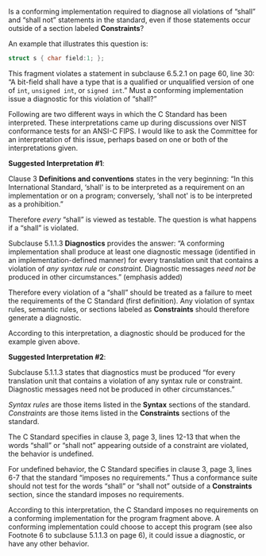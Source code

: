 Is a conforming implementation required to diagnose all violations of “shall”
and “shall not” statements in the standard, even if those statements occur
outside of a section labeled **Constraints**?

An example that illustrates this question is:

```c
struct s { char field:1; };
```

This fragment violates a statement in subclause 6.5.2.1 on page 60, line 30: “A
bit-field shall have a type that is a qualified or unqualified version of one of
`int`, `unsigned int`, or `signed int`.” Must a conforming implementation issue
a diagnostic for this violation of “shall?”

Following are two different ways in which the C Standard has been interpreted.
These interpretations came up during discussions over NIST conformance tests for
an ANSI-C FIPS. I would like to ask the Committee for an interpretation of this
issue, perhaps based on one or both of the interpretations given.

**Suggested Interpretation #1**:

Clause 3 **Definitions and conventions** states in the very beginning: “In this
International Standard, ‘shall' is to be interpreted as a requirement on an
implementation or on a program; conversely, ‘shall not' is to be interpreted as
a prohibition.”

Therefore *every* “shall” is viewed as testable. The question is what happens if
a “shall” is violated.

Subclause 5.1.1.3 **Diagnostics** provides the answer: “A conforming
implementation shall produce at least one diagnostic message (identified in an
implementation-defined manner) for every translation unit that contains a
violation of *any syntax rule* or *constraint.* Diagnostic messages *need not
be* produced in other circumstances.” (emphasis added)

Therefore every violation of a “shall” should be treated as a failure to meet
the requirements of the C Standard (first definition). Any violation of syntax
rules, semantic rules, or sections labeled as **Constraints** should therefore
generate a diagnostic.

According to this interpretation, a diagnostic should be produced for the
example given above.

**Suggested Interpretation #2**:

Subclause 5.1.1.3 states that diagnostics must be produced “for every
translation unit that contains a violation of any syntax rule or constraint.
Diagnostic messages need not be produced in other circumstances.”

*Syntax rules* are those items listed in the **Syntax** sections of the
standard. *Constraints* are those items listed in the **Constraints** sections
of the standard.

The C Standard specifies in clause 3, page 3, lines 12-13 that when the words
“shall” or “shall not” appearing outside of a constraint are violated, the
behavior is undefined.

For undefined behavior, the C Standard specifies in clause 3, page 3, lines 6-7
that the standard “imposes no requirements.” Thus a conformance suite should not
test for the words “shall” or “shall not” outside of a **Constraints** section,
since the standard imposes no requirements.

According to this interpretation, the C Standard imposes no requirements on a
conforming implementation for the program fragment above. A conforming
implementation could choose to accept this program (see also Footnote 6 to
subclause 5.1.1.3 on page 6), it could issue a diagnostic, or have any other
behavior.
